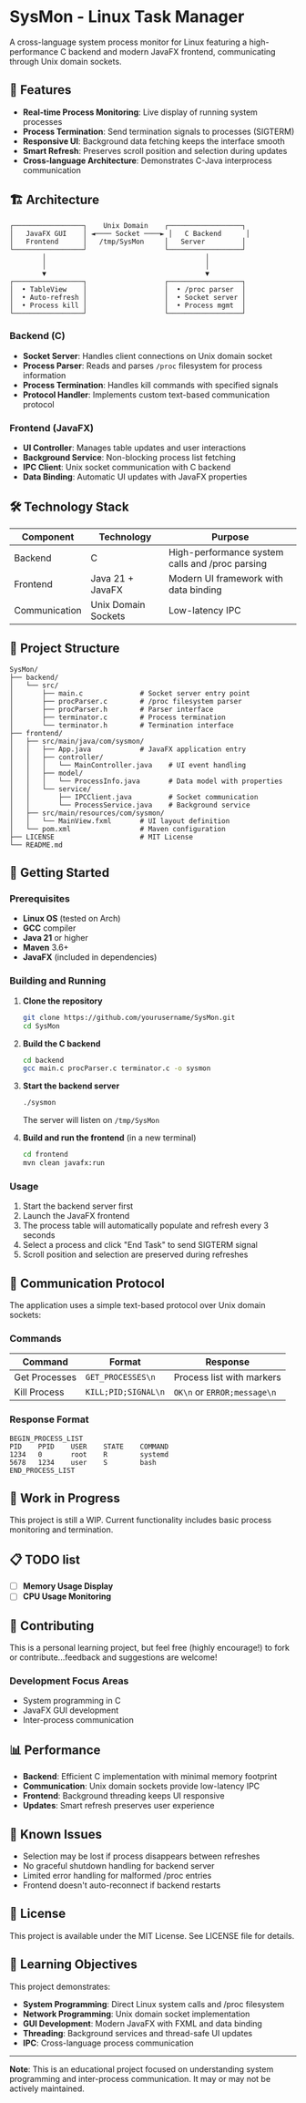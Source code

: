 # SysMon - Linux Task Manager

A cross-language system process monitor for Linux featuring a high-performance C backend and modern JavaFX frontend, communicating through Unix domain sockets.

## 🚀 Features

- **Real-time Process Monitoring**: Live display of running system processes
- **Process Termination**: Send termination signals to processes (SIGTERM)
- **Responsive UI**: Background data fetching keeps the interface smooth
- **Smart Refresh**: Preserves scroll position and selection during updates
- **Cross-language Architecture**: Demonstrates C-Java interprocess communication

## 🏗️ Architecture

```
┌─────────────────┐    Unix Domain    ┌──────────────────┐
│   JavaFX GUI    │ ◄──── Socket ────► │   C Backend      │
│   Frontend      │   /tmp/SysMon     │   Server         │
└─────────────────┘                   └──────────────────┘
        │                                       │
        │                                       │
        ▼                                       ▼
┌─────────────────┐                   ┌──────────────────┐
│  • TableView    │                   │  • /proc parser  │
│  • Auto-refresh │                   │  • Socket server │
│  • Process kill │                   │  • Process mgmt  │
└─────────────────┘                   └──────────────────┘
```

### Backend (C)

- **Socket Server**: Handles client connections on Unix domain socket
- **Process Parser**: Reads and parses `/proc` filesystem for process information
- **Process Termination**: Handles kill commands with specified signals
- **Protocol Handler**: Implements custom text-based communication protocol

### Frontend (JavaFX)

- **UI Controller**: Manages table updates and user interactions
- **Background Service**: Non-blocking process list fetching
- **IPC Client**: Unix socket communication with C backend
- **Data Binding**: Automatic UI updates with JavaFX properties

## 🛠️ Technology Stack

| Component     | Technology          | Purpose                                         |
| ------------- | ------------------- | ----------------------------------------------- |
| Backend       | C                   | High-performance system calls and /proc parsing |
| Frontend      | Java 21 + JavaFX    | Modern UI framework with data binding           |
| Communication | Unix Domain Sockets | Low-latency IPC                                 |

## 📁 Project Structure

```
SysMon/
├── backend/
│   └── src/
│       ├── main.c              # Socket server entry point
│       ├── procParser.c        # /proc filesystem parser
│       ├── procParser.h        # Parser interface
│       ├── terminator.c        # Process termination
│       └── terminator.h        # Termination interface
├── frontend/
│   ├── src/main/java/com/sysmon/
│   │   ├── App.java            # JavaFX application entry
│   │   ├── controller/
│   │   │   └── MainController.java    # UI event handling
│   │   ├── model/
│   │   │   └── ProcessInfo.java       # Data model with properties
│   │   └── service/
│   │       ├── IPCClient.java         # Socket communication
│   │       └── ProcessService.java    # Background service
│   ├── src/main/resources/com/sysmon/
│   │   └── MainView.fxml       # UI layout definition
│   └── pom.xml                 # Maven configuration
├── LICENSE                     # MIT License
└── README.md
```

## 🚀 Getting Started

### Prerequisites

- **Linux OS** (tested on Arch)
- **GCC** compiler
- **Java 21** or higher
- **Maven** 3.6+
- **JavaFX** (included in dependencies)

### Building and Running

1. **Clone the repository**

    ```bash
    git clone https://github.com/yourusername/SysMon.git
    cd SysMon
    ```

2. **Build the C backend**

    ```bash
    cd backend
    gcc main.c procParser.c terminator.c -o sysmon
    ```

3. **Start the backend server**

    ```bash
    ./sysmon
    ```

    The server will listen on `/tmp/SysMon`

4. **Build and run the frontend** (in a new terminal)
    ```bash
    cd frontend
    mvn clean javafx:run
    ```

### Usage

1. Start the backend server first
2. Launch the JavaFX frontend
3. The process table will automatically populate and refresh every 3 seconds
4. Select a process and click "End Task" to send SIGTERM signal
5. Scroll position and selection are preserved during refreshes

## 🔌 Communication Protocol

The application uses a simple text-based protocol over Unix domain sockets:

### Commands

| Command       | Format              | Response                    |
| ------------- | ------------------- | --------------------------- |
| Get Processes | `GET_PROCESSES\n`   | Process list with markers   |
| Kill Process  | `KILL;PID;SIGNAL\n` | `OK\n` or `ERROR;message\n` |

### Response Format

```
BEGIN_PROCESS_LIST
PID    PPID    USER    STATE    COMMAND
1234   0       root    R        systemd
5678   1234    user    S        bash
END_PROCESS_LIST
```

## 🚧 Work in Progress

This project is still a WIP. Current functionality includes basic process monitoring and termination.

## 📋 TODO list

- [ ] **Memory Usage Display**
- [ ] **CPU Usage Monitoring**

## 🤝 Contributing

This is a personal learning project, but feel free (highly encourage!) to fork or contribute...feedback and suggestions are welcome!

### Development Focus Areas

- System programming in C
- JavaFX GUI development
- Inter-process communication

## 📊 Performance

- **Backend**: Efficient C implementation with minimal memory footprint
- **Communication**: Unix domain sockets provide low-latency IPC
- **Frontend**: Background threading keeps UI responsive
- **Updates**: Smart refresh preserves user experience

## 🐛 Known Issues

- Selection may be lost if process disappears between refreshes
- No graceful shutdown handling for backend server
- Limited error handling for malformed /proc entries
- Frontend doesn't auto-reconnect if backend restarts

## 📝 License

This project is available under the MIT License. See LICENSE file for details.

## 🎯 Learning Objectives

This project demonstrates:

- **System Programming**: Direct Linux system calls and /proc filesystem
- **Network Programming**: Unix domain socket implementation
- **GUI Development**: Modern JavaFX with FXML and data binding
- **Threading**: Background services and thread-safe UI updates
- **IPC**: Cross-language process communication

---

**Note**: This is an educational project focused on understanding system programming and inter-process communication. It may or may not be actively maintained.
